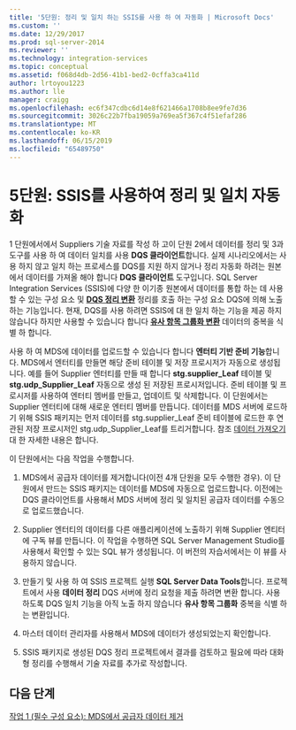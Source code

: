 ```yaml
---
title: '5단원: 정리 및 일치 하는 SSIS를 사용 하 여 자동화 | Microsoft Docs'
ms.custom: ''
ms.date: 12/29/2017
ms.prod: sql-server-2014
ms.reviewer: ''
ms.technology: integration-services
ms.topic: conceptual
ms.assetid: f068d4db-2d56-41b1-bed2-0cffa3ca411d
author: lrtoyou1223
ms.author: lle
manager: craigg
ms.openlocfilehash: ec6f347cdbc6d14e8f621466a1708b8ee9fe7d36
ms.sourcegitcommit: 3026c22b7fba19059a769ea5f367c4f51efaf286
ms.translationtype: MT
ms.contentlocale: ko-KR
ms.lasthandoff: 06/15/2019
ms.locfileid: "65489750"
---
```

# <a name="lesson-5-automating-the-cleansing-and-matching-using-ssis"></a>5단원: SSIS를 사용하여 정리 및 일치 자동화
  1 단원에서에서 Suppliers 기술 자료를 작성 하 고이 단원 2에서 데이터를 정리 및 3과 도구를 사용 하 여 데이터 일치를 사용 **DQS 클라이언트**합니다. 실제 시나리오에서는 사용 하지 않고 일치 하는 프로세스를 DQS를 지원 하지 않거나 정리 자동화 하려는 원본에서 데이터를 가져올 해야 합니다 **DQS 클라이언트** 도구입니다. SQL Server Integration Services (SSIS)에 다양 한 이기종 원본에서 데이터를 통합 하는 데 사용할 수 있는 구성 요소 및 **[DQS 정리 변환](https://msdn.microsoft.com/library/ee677619.aspx)** 정리를 호출 하는 구성 요소 DQS에 의해 노출 하는 기능입니다. 현재, DQS를 사용 하려면 SSIS에 대 한 일치 하는 기능을 제공 하지 않습니다 하지만 사용할 수 있습니다 합니다 **[유사 항목 그룹화 변환](../integration-services/data-flow/transformations/fuzzy-grouping-transformation.md)** 데이터의 중복을 식별 하 합니다.  
  
 사용 하 여 MDS에 데이터를 업로드할 수 있습니다 합니다 **엔터티 기반 준비 기능**합니다. MDS에서 엔터티를 만들면 해당 준비 테이블 및 저장 프로시저가 자동으로 생성됩니다. 예를 들어 Supplier 엔터티를 만들 때 합니다 **stg.supplier_Leaf** 테이블 및 **stg.udp_Supplier_Leaf** 자동으로 생성 된 저장된 프로시저입니다. 준비 테이블 및 프로시저를 사용하여 엔터티 멤버를 만들고, 업데이트 및 삭제합니다. 이 단원에서는 Supplier 엔터티에 대해 새로운 엔터티 멤버를 만듭니다. 데이터를 MDS 서버에 로드하기 위해 SSIS 패키지는 먼저 데이터를 stg.supplier_Leaf 준비 테이블에 로드한 후 연관된 저장 프로시저인 stg.udp_Supplier_Leaf를 트리거합니다. 참조 [데이터 가져오기](../master-data-services/overview-importing-data-from-tables-master-data-services.md) 대 한 자세한 내용은 합니다.  
  
 이 단원에서는 다음 작업을 수행합니다.  
  
1.  MDS에서 공급자 데이터를 제거합니다(이전 4개 단원을 모두 수행한 경우). 이 단원에서 만드는 SSIS 패키지는 데이터를 MDS에 자동으로 업로드합니다. 이전에는 DQS 클라이언트를 사용해서 MDS 서버에 정리 및 일치된 공급자 데이터를 수동으로 업로드했습니다.  
  
2.  Supplier 엔터티의 데이터를 다른 애플리케이션에 노출하기 위해 Supplier 엔티터에 구독 뷰를 만듭니다. 이 작업을 수행하면 SQL Server Management Studio를 사용해서 확인할 수 있는 SQL 뷰가 생성됩니다. 이 버전의 자습서에서는 이 뷰를 사용하지 않습니다.  
  
3.  만들기 및 사용 하 여 SSIS 프로젝트 실행 **SQL Server Data Tools**합니다. 프로젝트에서 사용 **데이터 정리** DQS 서버에 정리 요청을 제출 하려면 변환 합니다. 사용 하도록 DQS 일치 기능을 아직 노출 하지 않습니다 **유사 항목 그룹화** 중복을 식별 하는 변환입니다.  
  
4.  마스터 데이터 관리자를 사용해서 MDS에 데이터가 생성되었는지 확인합니다.  
  
5.  SSIS 패키지로 생성된 DQS 정리 프로젝트에서 결과를 검토하고 필요에 따라 대화형 정리를 수행해서 기술 자료를 추가로 작성합니다.  
  
## <a name="next-step"></a>다음 단계  
 [작업 1 &#40;필수 구성 요소&#41;: MDS에서 공급자 데이터 제거](../../2014/tutorials/task-1-prerequisite-removing-supplier-data-in-mds.md)  
  
  
